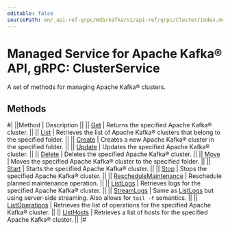 ```yaml
---
editable: false
sourcePath: en/_api-ref-grpc/mdb/kafka/v1/api-ref/grpc/Cluster/index.md
---
```


# Managed Service for Apache Kafka® API, gRPC: ClusterService

A set of methods for managing Apache Kafka® clusters.

## Methods

#|
||Method | Description ||
|| [Get](get.md) | Returns the specified Apache Kafka® cluster. ||
|| [List](list.md) | Retrieves the list of Apache Kafka® clusters that belong to the specified folder. ||
|| [Create](create.md) | Creates a new Apache Kafka® cluster in the specified folder. ||
|| [Update](update.md) | Updates the specified Apache Kafka® cluster. ||
|| [Delete](delete.md) | Deletes the specified Apache Kafka® cluster. ||
|| [Move](move.md) | Moves the specified Apache Kafka® cluster to the specified folder. ||
|| [Start](start.md) | Starts the specified Apache Kafka® cluster. ||
|| [Stop](stop.md) | Stops the specified Apache Kafka® cluster. ||
|| [RescheduleMaintenance](rescheduleMaintenance.md) | Reschedule planned maintenance operation. ||
|| [ListLogs](listLogs.md) | Retrieves logs for the specified Apache Kafka® cluster. ||
|| [StreamLogs](streamLogs.md) | Same as [ListLogs](#ListLogs) but using server-side streaming. Also allows for `tail -f` semantics. ||
|| [ListOperations](listOperations.md) | Retrieves the list of operations for the specified Apache Kafka® cluster. ||
|| [ListHosts](listHosts.md) | Retrieves a list of hosts for the specified Apache Kafka® cluster. ||
|#